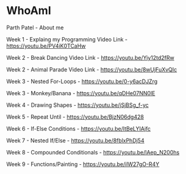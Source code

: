 # WhoAmI
Parth Patel - About me

Week 1 - Explaing my Programming Video Link - https://youtu.be/PV4iK0TCaHw

Week 2 - Break Dancing Video Link - https://youtu.be/Yiy12td2fRw

Week 2 - Animal Parade Video Link - https://youtu.be/8wUjFuXvQIc

Week 3 - Nested For-Loops - https://youtu.be/0-y6acDJZrg

Week 3 - Monkey/Banana - https://youtu.be/qDHe07NN0lE

Week 4 - Drawing Shapes - https://youtu.be/jSjBSg_f-yc

Week 5 - Repeat Until - https://youtu.be/BjzN06dg428

Week 6 - If-Else Conditions - https://youtu.be/ItBeLYIAjfc

Week 7 - Nested If/Else - https://youtu.be/8fblxPhDj54

Week 8 - Compounded Conditionals - https://youtu.be/lAep_N200hs

Week 9 - Functions/Painting - https://youtu.be/ilW27gO-R4Y
